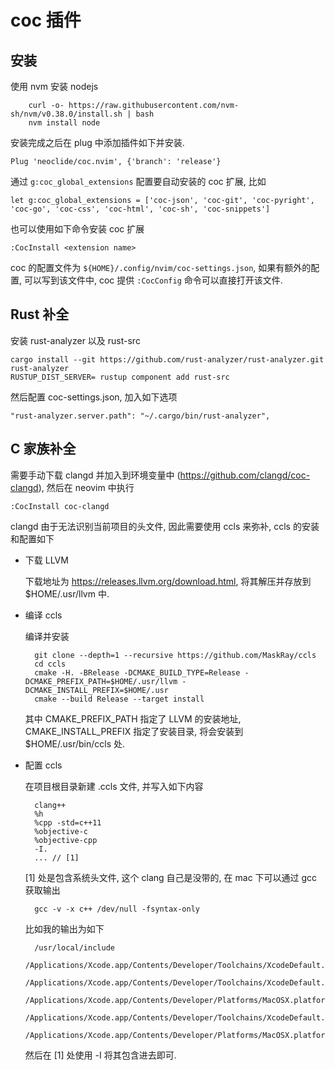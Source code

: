 # coc 插件

## 安装

使用 nvm 安装 nodejs

        curl -o- https://raw.githubusercontent.com/nvm-sh/nvm/v0.38.0/install.sh | bash
        nvm install node

安装完成之后在 plug 中添加插件如下并安装.

    Plug 'neoclide/coc.nvim', {'branch': 'release'}

通过 `g:coc_global_extensions` 配置要自动安装的 coc 扩展, 比如

    let g:coc_global_extensions = ['coc-json', 'coc-git', 'coc-pyright', 'coc-go', 'coc-css', 'coc-html', 'coc-sh', 'coc-snippets']

也可以使用如下命令安装 coc 扩展

    :CocInstall <extension name>

coc 的配置文件为 `${HOME}/.config/nvim/coc-settings.json`, 如果有额外的配置, 可以写到该文件中,
coc 提供 `:CocConfig` 命令可以直接打开该文件.

## Rust 补全

安装 rust-analyzer 以及 rust-src

    cargo install --git https://github.com/rust-analyzer/rust-analyzer.git rust-analyzer
    RUSTUP_DIST_SERVER= rustup component add rust-src

然后配置 coc-settings.json, 加入如下选项

    "rust-analyzer.server.path": "~/.cargo/bin/rust-analyzer",

## C 家族补全

 需要手动下载 clangd 并加入到环境变量中 (https://github.com/clangd/coc-clangd),
 然后在 neovim 中执行

    :CocInstall coc-clangd

clangd 由于无法识别当前项目的头文件, 因此需要使用 ccls 来弥补, ccls 的安装和配置如下

- 下载 LLVM

    下载地址为 https://releases.llvm.org/download.html, 将其解压并存放到 $HOME/.usr/llvm 中.

- 编译 ccls

    编译并安装

        git clone --depth=1 --recursive https://github.com/MaskRay/ccls
        cd ccls
        cmake -H. -BRelease -DCMAKE_BUILD_TYPE=Release -DCMAKE_PREFIX_PATH=$HOME/.usr/llvm -DCMAKE_INSTALL_PREFIX=$HOME/.usr
        cmake --build Release --target install

    其中  CMAKE_PREFIX_PATH 指定了 LLVM 的安装地址, CMAKE_INSTALL_PREFIX 指定了安装目录, 将会安装到 $HOME/.usr/bin/ccls 处.

- 配置 ccls

    在项目根目录新建 .ccls 文件, 并写入如下内容

        clang++
        %h
        %cpp -std=c++11
        %objective-c
        %objective-cpp
        -I.
        ... // [1]

    [1] 处是包含系统头文件, 这个 clang 自己是没带的, 在 mac 下可以通过 gcc 获取输出

        gcc -v -x c++ /dev/null -fsyntax-only

    比如我的输出为如下

        /usr/local/include
        /Applications/Xcode.app/Contents/Developer/Toolchains/XcodeDefault.xctoolchain/usr/bin/../include/c++/v1
        /Applications/Xcode.app/Contents/Developer/Toolchains/XcodeDefault.xctoolchain/usr/lib/clang/11.0.3/include
        /Applications/Xcode.app/Contents/Developer/Platforms/MacOSX.platform/Developer/SDKs/MacOSX.sdk/usr/include
        /Applications/Xcode.app/Contents/Developer/Toolchains/XcodeDefault.xctoolchain/usr/include
        /Applications/Xcode.app/Contents/Developer/Platforms/MacOSX.platform/Developer/SDKs/MacOSX.sdk/System/Library/Frameworks

    然后在 [1] 处使用 -I 将其包含进去即可.
